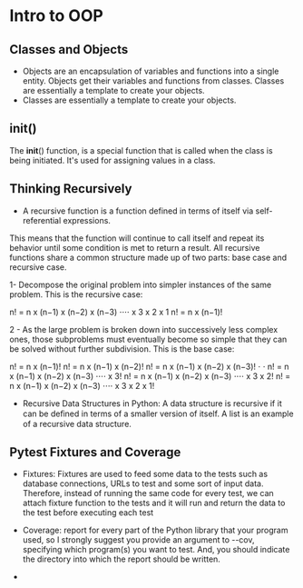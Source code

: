 # Intro to OOP

## Classes and Objects

* Objects are an encapsulation of variables and functions into a single entity. Objects get their variables and functions from classes. Classes are essentially a template to create your objects.
* Classes are essentially a template to create your objects.

## init()

The __init__() function, is a special function that is called when the class is being initiated. It's used for assigning values in a class.

## Thinking Recursively

* A recursive function is a function defined in terms of itself via self-referential expressions.

This means that the function will continue to call itself and repeat its behavior until some condition is met to return a result. All recursive functions share a common structure made up of two parts: base case and recursive case.

1- Decompose the original problem into simpler instances of the same problem. This is the recursive case:

n! = n x (n−1) x (n−2) x (n−3) ⋅⋅⋅⋅ x 3 x 2 x 1
n! = n x (n−1)!

2 - As the large problem is broken down into successively less complex ones, those subproblems must eventually become so simple that they can be solved without further subdivision. This is the base case:

n! = n x (n−1)! 
n! = n x (n−1) x (n−2)!
n! = n x (n−1) x (n−2) x (n−3)!
⋅
⋅
n! = n x (n−1) x (n−2) x (n−3) ⋅⋅⋅⋅ x 3!
n! = n x (n−1) x (n−2) x (n−3) ⋅⋅⋅⋅ x 3 x 2!
n! = n x (n−1) x (n−2) x (n−3) ⋅⋅⋅⋅ x 3 x 2 x 1!

* Recursive Data Structures in Python: A data structure is recursive if it can be deﬁned in terms of a smaller version of itself. A list is an example of a recursive data structure.

## Pytest Fixtures and Coverage

* Fixtures: Fixtures are used to feed some data to the tests such as database connections, URLs to test and some sort of input data. Therefore, instead of running the same code for every test, we can attach fixture function to the tests and it will run and return the data to the test before executing each test

* Coverage: report for every part of the Python library that your program used, so I strongly suggest you provide an argument to --cov, specifying which program(s) you want to test. And, you should indicate the directory into which the report should be written.

* 